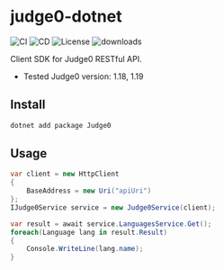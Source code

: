 # judge0-dotnet

![CI](https://github.com/StardustDL/judge0-dotnet/workflows/CI/badge.svg) ![CD](https://github.com/StardustDL/judge0-dotnet/workflows/CD/badge.svg) ![License](https://img.shields.io/github/license/StardustDL/judge0-dotnet.svg) ![downloads](https://img.shields.io/nuget/dt/Judge0)

Client SDK for Judge0 RESTful API.

- Tested Judge0 version: 1.18, 1.19

## Install

```sh
dotnet add package Judge0
```

## Usage

```csharp
var client = new HttpClient
{
    BaseAddress = new Uri("apiUri")
};
IJudge0Service service = new Judge0Service(client);

var result = await service.LanguagesService.Get();
foreach(Language lang in result.Result)
{
    Console.WriteLine(lang.name);
}
```
